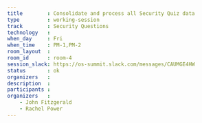 ```yaml
---
title        : Consolidate and process all Security Quiz data
type         : working-session
track        : Security Questions
technology   :
when_day     : Fri
when_time    : PM-1,PM-2
room_layout  :
room_id      : room-4
session_slack: https://os-summit.slack.com/messages/CAUMGE4HW
status       : ok
organizers   :
description  :
participants :
organizers   :
    - John Fitzgerald
    - Rachel Power
---
```

